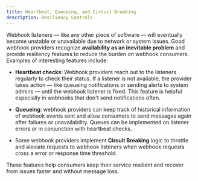 ```yaml
---
title: Heartbeat, Queueing, and Circuit Breaking
description: Resiliency Controls
--- 
```



[comment]: <TODO: @sudobinbash: add good examples we found. Future: Break sections into categories>

Webhook listeners — like any other piece of software — will eventually become unstable or unavailable due to network or system issues. Good webhook providers recognize **availability as an inevitable problem** and provide resiliency features to reduce the burden on webhook consumers. Examples of interesting features include:

- **Heartbeat checks**: Webhook providers reach out to the listeners regularly to check their status. If a listener is not available, the provider takes action — like queueing notifications or sending alerts to system admins — until the webhook listener is fixed. This feature is helpful especially in webhooks that don't send notifications often.

- **Queueing**: webhook providers can keep track of historical information of webhook events sent and allow consumers to send messages again after failures or unavailability. Queues can be implemented on listener errors or in conjunction with heartbeat checks.

- Some webhook providers implement **Circuit Breaking** logic to throttle and aleviate requests to webhook listeners when webhook requests cross a error or response time threshold.

These features help consumers keep their service resilient and recover from issues faster and without message loss. 

